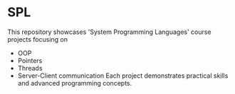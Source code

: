 # SPL
This repository showcases 'System Programming Languages' course projects focusing on
-   OOP
-   Pointers
-   Threads
-   Server-Client communication
    Each project demonstrates practical skills and advanced programming concepts.
